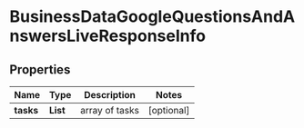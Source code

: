 # BusinessDataGoogleQuestionsAndAnswersLiveResponseInfo


## Properties

| Name | Type | Description | Notes |
|------------ | ------------- | ------------- | -------------|
**tasks** | **List<BusinessDataGoogleQuestionsAndAnswersLiveTaskInfo>** | array of tasks |[optional]|